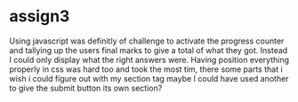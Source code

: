 # assign3
Using javascript was definitly of challenge to activate the progress counter and tallying up the users final marks to give a total of what they got. 
Instead I could only display what the right answers were.
Having position everything properly in css was hard too and took the most tim, there some parts that i wish i could figure out with my section tag maybe
I could have used another to give the submit button its own section?
